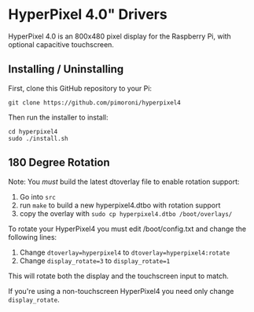 # HyperPixel 4.0" Drivers

HyperPixel 4.0 is an 800x480 pixel display for the Raspberry Pi, with optional capacitive touchscreen.

## Installing / Uninstalling

First, clone this GitHub repository to your Pi:

```
git clone https://github.com/pimoroni/hyperpixel4
```

Then run the installer to install:

```
cd hyperpixel4
sudo ./install.sh
```

## 180 Degree Rotation

Note: You *must* build the latest dtoverlay file to enable rotation support:

1. Go into `src`
2. run `make` to build a new hyperpixel4.dtbo with rotation support
3. copy the overlay with `sudo cp hyperpixel4.dtbo /boot/overlays/`

To rotate your HyperPixel4 you must edit /boot/config.txt and change the following lines:

1. Change `dtoverlay=hyperpixel4` to `dtoverlay=hyperpixel4:rotate`
2. Change `display_rotate=3` to `display_rotate=1`

This will rotate both the display and the touchscreen input to match.

If you're using a non-touchscreen HyperPixel4 you need only change `display_rotate`.
